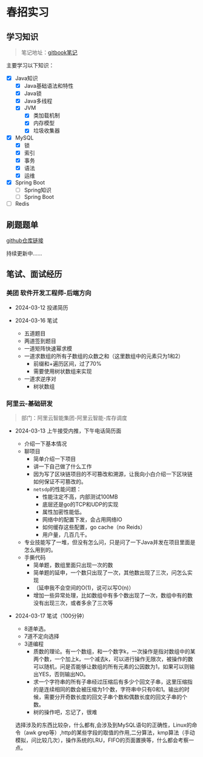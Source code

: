 # 春招实习

## 学习知识

> 笔记地址：[gitbook笔记](notes.popla.cc)

主要学习以下知识：

- [x] Java知识
  - [x] Java基础语法和特性
  - [x] Java锁
  - [x] Java多线程
  - [x] JVM
    - [x] 类加载机制
    - [x] 内存模型
    - [x] 垃圾收集器
- [x] MySQL
  - [x] 锁
  - [x] 索引
  - [x] 事务
  - [x] 语法
  - [x] 运维
- [x] Spring Boot
  - [ ] Spring知识
  - [ ] Spring Boot

- [ ] Redis

## 刷题题单

[github仓库链接](https://github.com/donkey55/leetcode/tree/java)

持续更新中......

## 笔试、面试经历

### 美团 软件开发工程师-后端方向

* 2024-03-12 投递简历

* 2024-03-16 笔试
  * 五道题目
  * 两道签到题目
  * 一道矩阵快速幂求模
  * 一道求数组的所有子数组的众数之和（这里数组中的元素只为1和2）
    * 前缀和+遍历区间，过了70%
    * 需要使用树状数组来实现
  * 一道求逆序对
    * 树状数组

### 阿里云-基础研发

> 部门：阿里云智能集团-阿里云智能-库存调度

* 2024-03-13 上午接受内推，下午电话简历面

  * 介绍一下基本情况
  * 聊项目
    * 简单介绍一下项目
    * 讲一下自己做了什么工作
    * 因为写了区块链项目的不可篡改和溯源，让我向小白介绍一下区块链如何保证不可篡改的。
    * `netsdp`的性能问题：
      * 性能注定不高，内部测试100MB
      * 底层还是go的TCP和UDP的实现
      * 属性加密性能低。
      * 网络中的配置下发，会占用网络IO
      * 如何缓存这些配置，go cache（no Reids）
      * 用户量，几百几千。
  * 专业技能写了一堆，但没有怎么问，只是问了一下Java并发在项目里面是怎么用到的。
  * 手撕代码
    * 简单题，数组里面只出现一次的数
    * 简单题的延申，一个数只出现了一次，其他数出现了三次，问怎么实现
    * （延申我不会空间的O(1)，说可以写O(n)）
    * 增加一些异常处理，比如数组中有多个数出现了一次，数组中有的数没有出现三次，或者多余了三次等

* 2024-03-17 笔试（100分钟）

  * 8道单选。
  * 7道不定向选择
  * 3道编程
    * 质数的理论。有一个数组，和一个数字k，一次操作是指对数组中的某两个数，一个加上k，一个减去k，可以进行操作无限次，被操作的数可以随机，问是否能够让数组的所有元素的公因数为1，如果可以则输出YES，否则输出NO。
    * 求一个字符串的所有子串经过压缩后有多少个回文子串，这里压缩指的是连续相同的数会被压缩为1个数，字符串中只有0和1。输出的时候，需要分开奇数长度的回文子串个数和偶数长度的回文子串的个数。
    * 树的操作吧，忘记了，很难

  选择涉及的东西比较杂，什么都有,会涉及到MySQL语句的正确性，Linux的命令（awk grep等）,http的某些字段的取值的作用,二分算法，kmp算法（手动模拟，问比较几次），操作系统的LRU，FIFO的页面置换等，什么都会考察一点。